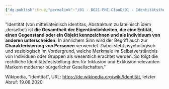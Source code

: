 ```yaml
---
{"dg-publish":true,"permalink":"/01 - BG21-PHI-ClauD/01 - Identitätstheorie/01 - Identität/","noteIcon":""}
---
```


"Identität (von mittellateinisch identitas, Abstraktum zu lateinisch īdem ‚derselbe‘) ist **die Gesamtheit der Eigentümlichkeiten, die eine Entität, einen Gegenstand oder ein Objekt kennzeichnen und als Individuum von anderen unterscheiden.** In ähnlichem Sinn wird der Begriff auch zur **Charakterisierung von Personen** verwendet. Dabei steht psychologisch und soziologisch im Vordergrund, welche Merkmale im Selbstverständnis von Individuen oder Gruppen als wesentlich erachtet werden. So folgt die rechtliche Identitätsfeststellung den für Inklusion und Exklusion relevanten Markern moderner bürgerlicher Gesellschaften." 

Wikipedia, "Identität", URL: https://de.wikipedia.org/wiki/Identität, letzter Abruf: 19.08.2020
